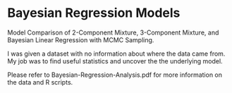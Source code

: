 # Bayesian Regression Models
Model Comparison of 2-Component Mixture, 3-Component Mixture, and Bayesian Linear Regression with MCMC Sampling.

I was given a dataset with no information about where the data came from. My job was to find useful statistics and uncover the the underlying model.

Please refer to Bayesian-Regression-Analysis.pdf for more information on the data and R scripts.
